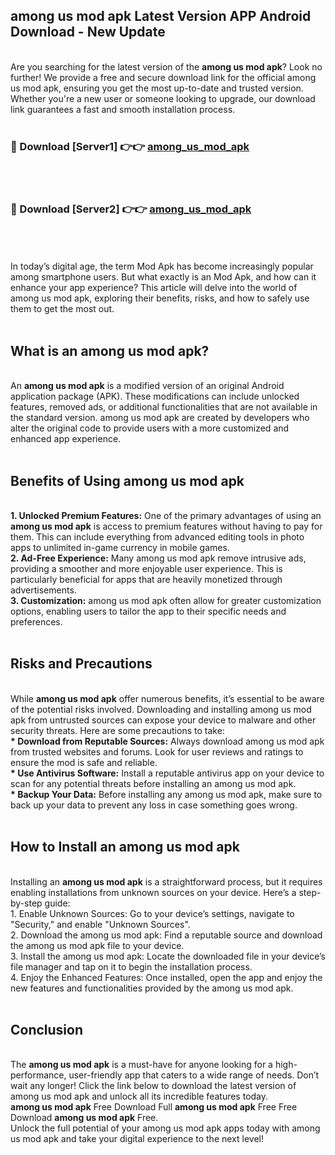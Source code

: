 ## among us mod apk Latest Version APP Android Download - New Update
<br>
Are you searching for the latest version of the <strong>among us mod apk</strong>? Look no further! We provide a free and secure download link for the official among us mod apk, ensuring you get the most up-to-date and trusted version. Whether you're a new user or someone looking to upgrade, our download link guarantees a fast and smooth installation process.
<br>
<br>
<h3>🔴 Download [Server1] 👉👉 <a href="https://modyolo.store/among+us+mod+apk">among_us_mod_apk</a></h3><br>
<br>
<h3>🔴 Download [Server2] 👉👉 <a href="https://modyolo.store/among+us+mod+apk">among_us_mod_apk</a></h3><br>
<br>
<br>
In today’s digital age, the term Mod Apk has become increasingly popular among smartphone users. But what exactly is an Mod Apk, and how can it enhance your app experience? This article will delve into the world of among us mod apk, exploring their benefits, risks, and how to safely use them to get the most out.
<br>
<br>
<h2>What is an among us mod apk?</h2>
<br>
An <strong>among us mod apk</strong> is a modified version of an original Android application package (APK). These modifications can include unlocked features, removed ads, or additional functionalities that are not available in the standard version. among us mod apk are created by developers who alter the original code to provide users with a more customized and enhanced app experience.
<br>
<br>
<h2>Benefits of Using among us mod apk</h2>
<br>
<strong> 1. Unlocked Premium Features:</strong> One of the primary advantages of using an <strong>among us mod apk</strong> is access to premium features without having to pay for them. This can include everything from advanced editing tools in photo apps to unlimited in-game currency in mobile games.
<br>
<strong> 2. Ad-Free Experience:</strong> Many among us mod apk remove intrusive ads, providing a smoother and more enjoyable user experience. This is particularly beneficial for apps that are heavily monetized through advertisements.
<br>
<strong> 3. Customization:</strong> among us mod apk often allow for greater customization options, enabling users to tailor the app to their specific needs and preferences.
<br>
<br>
<h2>Risks and Precautions</h2>
<br>
While <strong>among us mod apk</strong> offer numerous benefits, it’s essential to be aware of the potential risks involved. Downloading and installing among us mod apk from untrusted sources can expose your device to malware and other security threats. Here are some precautions to take:
<br>
<strong> * Download from Reputable Sources:</strong> Always download among us mod apk from trusted websites and forums. Look for user reviews and ratings to ensure the mod is safe and reliable.
<br>
<strong> * Use Antivirus Software:</strong> Install a reputable antivirus app on your device to scan for any potential threats before installing an among us mod apk.
<br>
<strong> * Backup Your Data:</strong> Before installing any among us mod apk, make sure to back up your data to prevent any loss in case something goes wrong.
<br>
<br>
<h2>How to Install an among us mod apk</h2>
<br>
Installing an <strong>among us mod apk</strong> is a straightforward process, but it requires enabling installations from unknown sources on your device. Here’s a step-by-step guide:
<br>
 1. Enable Unknown Sources: Go to your device’s settings, navigate to "Security," and enable "Unknown Sources".
<br>
 2. Download the among us mod apk: Find a reputable source and download the among us mod apk file to your device.
<br>
 3. Install the among us mod apk: Locate the downloaded file in your device’s file manager and tap on it to begin the installation process.
<br>
 4. Enjoy the Enhanced Features: Once installed, open the app and enjoy the new features and functionalities provided by the among us mod apk.
<br>
<br>
<h2><strong>Conclusion</strong></h2>
<br>
The <strong>among us mod apk</strong> is a must-have for anyone looking for a high-performance, user-friendly app that caters to a wide range of needs. Don’t wait any longer! Click the link below to download the latest version of among us mod apk and unlock all its incredible features today.
<br>
<strong>among us mod apk</strong> Free Download Full <strong>among us mod apk</strong> Free Free Download <strong>among us mod apk</strong> Free.
<br>
Unlock the full potential of your among us mod apk apps today with among us mod apk and take your digital experience to the next level!